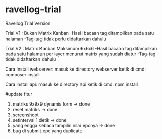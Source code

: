 # ravellog-trial
Ravellog Trial Version

Trial V1 : Bukan Matrix Kanban
-Hasil bacaan tag ditampilkan pada satu halaman
-Tag-tag tidak perlu didaftarkan dahulu

Trial V2 : Matrix Kanban Maksimum 6x6x6
-Hasil bacaan tag ditampilkan pada satu halaman per layer menurut matrix yang sudah diatur
-Tag-tag tidak didaftarkan dahulu

Cara Install webserver:
masuk ke directory webserver
ketik di cmd: composer install

Cara install api:
masuk ke directory api
ketik di cmd: npm install

#update fitur
1. matriks 9x9x9 dynamis form -> done
2. reset matriks -> done
3. screenshoot
4. setinterval 1 detik -> done
5. yang engga kebaca tampilin nilai epcnya -> done
6. bug di submit epc yang duplicate
